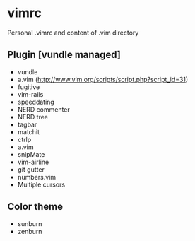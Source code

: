 # vimrc

Personal .vimrc and content of .vim directory

## Plugin [vundle managed]
* vundle
* a.vim (http://www.vim.org/scripts/script.php?script_id=31)
* fugitive
* vim-rails
* speeddating
* NERD commenter
* NERD tree
* tagbar
* matchit
* ctrlp
* a.vim
* snipMate
* vim-airline
* git gutter
* numbers.vim
* Multiple cursors

## Color theme
* sunburn
* zenburn
